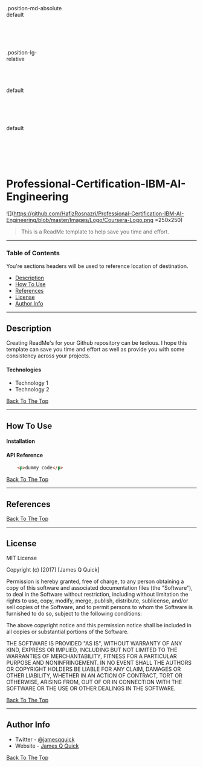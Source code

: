 <div class="position-relative p-6 bg-gray">
  <div class="d-inline-block position-md-absolute bottom-0 right-0 border bg-white p-2">
    .position-md-absolute
  </div>
</div>

<div class="float-left border m-3" style="width:100px; height:100px;">
  default
</div>
<div class="float-left position-lg-relative border m-3" style="width:100px; height:100px; top:12px; left:12px;">
  .position-lg-relative
</div>
<div class="float-left border m-3" style="width:100px; height:100px;">
  default
</div>
<div class="float-left border m-3" style="width:100px; height:100px;">
  default
</div>

# Professional-Certification-IBM-AI-Engineering

![](https://github.com/HafizRosnazri/Professional-Certification-IBM-AI-Engineering/blob/master/Images/Logo/Coursera-Logo.png =250x250)

> This is a ReadMe template to help save you time and effort.

---

### Table of Contents
You're sections headers will be used to reference location of destination.

- [Description](#description)
- [How To Use](#how-to-use)
- [References](#references)
- [License](#license)
- [Author Info](#author-info)

---

## Description

Creating ReadMe's for your Github repository can be tedious.  I hope this template can save you time and effort as well as provide you with some consistency across your projects.

#### Technologies

- Technology 1
- Technology 2

[Back To The Top](#read-me-template)

---

## How To Use

#### Installation



#### API Reference

```html
    <p>dummy code</p>
```
[Back To The Top](#read-me-template)

---

## References
[Back To The Top](#read-me-template)

---

## License

MIT License

Copyright (c) [2017] [James Q Quick]

Permission is hereby granted, free of charge, to any person obtaining a copy
of this software and associated documentation files (the "Software"), to deal
in the Software without restriction, including without limitation the rights
to use, copy, modify, merge, publish, distribute, sublicense, and/or sell
copies of the Software, and to permit persons to whom the Software is
furnished to do so, subject to the following conditions:

The above copyright notice and this permission notice shall be included in all
copies or substantial portions of the Software.

THE SOFTWARE IS PROVIDED "AS IS", WITHOUT WARRANTY OF ANY KIND, EXPRESS OR
IMPLIED, INCLUDING BUT NOT LIMITED TO THE WARRANTIES OF MERCHANTABILITY,
FITNESS FOR A PARTICULAR PURPOSE AND NONINFRINGEMENT. IN NO EVENT SHALL THE
AUTHORS OR COPYRIGHT HOLDERS BE LIABLE FOR ANY CLAIM, DAMAGES OR OTHER
LIABILITY, WHETHER IN AN ACTION OF CONTRACT, TORT OR OTHERWISE, ARISING FROM,
OUT OF OR IN CONNECTION WITH THE SOFTWARE OR THE USE OR OTHER DEALINGS IN THE
SOFTWARE.

[Back To The Top](#read-me-template)

---

## Author Info

- Twitter - [@jamesqquick](https://twitter.com/jamesqquick)
- Website - [James Q Quick](https://jamesqquick.com)

[Back To The Top](#read-me-template)

